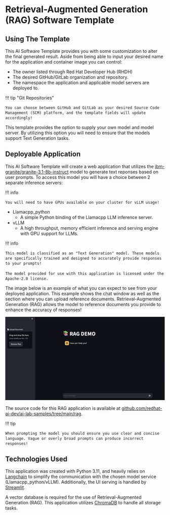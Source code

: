 <!-- Original Recipe README: https://github.com/containers/ai-lab-recipes/blob/main/recipes/natural_language_processing/rag/README.md
-->

# **Retrieval-Augmented Generation (RAG) Software Template**

## **Using The Template**

This AI Software Template provides you with some customization to alter the final generated result. Aside from being able to input your desired name for the application and container image you can control:

- The owner listed through Red Hat Developer Hub (RHDH)
- The desired GitHub/GitLab organization and repository.
- The namespace the application and applicable model servers are deployed to.

!!! tip "Git Repositories"

    You can choose between GitHub and GitLab as your desired Source Code Management (SCM) platform, and the template fields will update accordingly!


This template provides the option to supply your own model and model server. By utilizing this option you will need to ensure that the models support Text Generation tasks.

## **Deployable Application**

This AI Software Template will create a web application that utilizes the [ibm-granite/granite-3.1-8b-instruct](https://huggingface.co/ibm-granite/granite-3.1-8b-instruct) model to generate text reponses based on user prompts. To access this model you will have a choice between 2 separate inference servers:

!!! info

    You will need to have GPUs available on your cluster for vLLM usage!

- Llamacpp_python
  - A simple Python binding of the Llamacpp LLM inference server.
- vLLM
  - A high throughput, memory efficient inference and serving engine with GPU support for LLMs.

!!! info

    This model is classified as an "Text Generation" model. These models are specifically trained and designed to accurately provide responses to your prompts!

    The model provided for use with this application is licensed under the Apache-2.0 license.

The image below is an example of what you can expect to see from your deployed application. This example shows the chat window as well as the section where you can upload reference documents. Retrieval-Augmented Generation (RAG) allows the model to reference documents you provide to enhance the accuracy of responses!

![Example of Application](./images/rag.png)

The source code for this RAG application is available at [github.com/redhat-ai-dev/ai-lab-samples/tree/main/rag](https://github.com/redhat-ai-dev/ai-lab-samples/tree/main/rag).

!!! tip

    When prompting the model you should ensure you use clear and concise language. Vague or overly broad prompts can produce incorrect responses!

## **Technologies Used**

This application was created with Python 3.11, and heavily relies on [Langchain](https://python.langchain.com/docs/introduction/) to simplify the communication with the chosen model service (Llamacpp_python/vLLM). Additionally, the UI serving is handled by [Streamlit](https://streamlit.io/).

A vector database is required for the use of Retrieval-Augmented Generation (RAG). This application utilizes [ChromaDB](https://www.trychroma.com/) to handle all storage tasks.